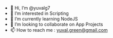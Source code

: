 - 👋 Hi, I’m @yuvalg7
- 👀 I’m interested in Scripting
- 🌱 I’m currently learning NodeJS
- 💞️ I’m looking to collaborate on App Projects
- 📫 How to reach me : yuval.green@gmail.com

<!---
yuvalg7/yuvalg7 is a ✨ special ✨ repository because its `README.md` (this file) appears on your GitHub profile.
You can click the Preview link to take a look at your changes.
--->
